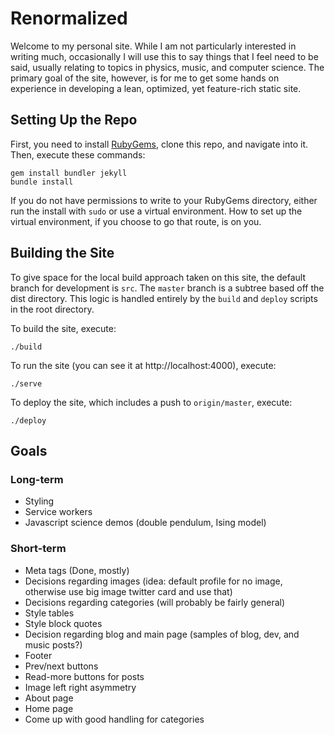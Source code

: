 # Renormalized

Welcome to my personal site. While I am not particularly interested in writing much, occasionally I will use this to say things that I feel need to be said, usually relating to topics in physics, music, and computer science. The primary goal of the site, however, is for me to get some hands on experience in developing a lean, optimized, yet feature-rich static site.

## Setting Up the Repo

First, you need to install [RubyGems](https://rubygems.org/), clone this repo, and navigate into it. Then, execute these commands:

```commandline
gem install bundler jekyll
bundle install
```

If you do not have permissions to write to your RubyGems directory, either run the install with `sudo` or use a virtual environment. How to set up the virtual environment, if you choose to go that route, is on you.

## Building the Site

To give space for the local build approach taken on this site, the default branch for development is `src`. The `master` branch is a subtree based off the dist directory. This logic is handled entirely by the `build` and `deploy` scripts in the root directory.

To build the site, execute:

```commandline
./build
```

To run the site (you can see it at http://localhost:4000), execute:

```commandline
./serve
```

To deploy the site, which includes a push to `origin/master`, execute:

```commandline
./deploy
```

## Goals

### Long-term

- Styling
- Service workers
- Javascript science demos (double pendulum, Ising model)

### Short-term

- Meta tags (Done, mostly)
- Decisions regarding images (idea: default profile for no image, otherwise use big image twitter card and use that)
- Decisions regarding categories (will probably be fairly general)
- Style tables
- Style block quotes
- Decision regarding blog and main page (samples of blog, dev, and music posts?)
- Footer
- Prev/next buttons
- Read-more buttons for posts
- Image left right asymmetry
- About page
- Home page
- Come up with good handling for categories
